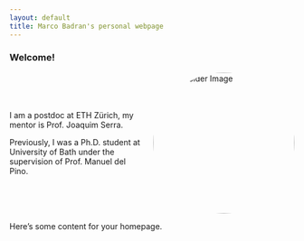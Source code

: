 ```yaml
---
layout: default
title: Marco Badran's personal webpage
---
```


### Welcome!


<div style="display: flex; align-items: center;">
  <div style="flex: 1;">
    <p>I am a postdoc at ETH Zürich, my mentor is Prof. Joaquim Serra.</p> 
    <p>Previously, I was a Ph.D. student at University of Bath under the supervision of Prof. Manuel del Pino.</p>
  </div>
  <div style="flex: 0;">
    <img src="https://via.placeholder.com/250" alt="Placeholder Image" title="Placeholder Image"
         style="border-radius: 50%; width: 250px; height: auto; object-fit: cover; margin-left: 20px;" />
  </div>
</div>



Here’s some content for your homepage.

